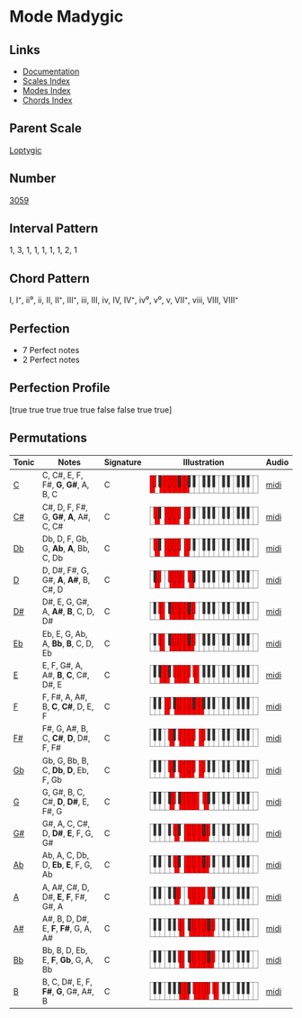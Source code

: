 # Mode Madygic

## Links

- [Documentation](index.md)
- [Scales Index](Scales.md)
- [Modes Index](Modes.md)
- [Chords Index](Chords.md)

## Parent Scale

[Loptygic](ScaleLoptygic.md)

## Number

[3059](https://ianring.com/musictheory/scales/3059)

## Interval Pattern

1, 3, 1, 1, 1, 1, 1, 2, 1

## Chord Pattern

I, I⁺, ii⁰, ii, II, II⁺, III⁺, iii, III, iv, IV, IV⁺, iv⁰, v⁰, v, VII⁺, viii, VIII, VIII⁺

## Perfection

- 7 Perfect notes
- 2 Perfect notes

## Perfection Profile

[true true true true true false false true true]

## Permutations

| Tonic | Notes | Signature | Illustration | Audio |
|-------|-------|-----------|--------------|-------|
| [C](ModeCNaturalMadygic.md) | C, C#, E, F, F#, **G**, **G#**, A, B, C | C | ![CNaturalMadygic](ModeCNaturalMadygic.png) | [midi](https://github.com/edipermadi/music/blob/main/docs/ModeCNaturalMadygic.mid?raw=true) |
| [C#](ModeCSharpMadygic.md) | C#, D, F, F#, G, **G#**, **A**, A#, C, C# | C | ![CSharpMadygic](ModeCSharpMadygic.png) | [midi](https://github.com/edipermadi/music/blob/main/docs/ModeCSharpMadygic.mid?raw=true) |
| [Db](ModeDFlatMadygic.md) | Db, D, F, Gb, G, **Ab**, **A**, Bb, C, Db | C | ![DFlatMadygic](ModeDFlatMadygic.png) | [midi](https://github.com/edipermadi/music/blob/main/docs/ModeDFlatMadygic.mid?raw=true) |
| [D](ModeDNaturalMadygic.md) | D, D#, F#, G, G#, **A**, **A#**, B, C#, D | C | ![DNaturalMadygic](ModeDNaturalMadygic.png) | [midi](https://github.com/edipermadi/music/blob/main/docs/ModeDNaturalMadygic.mid?raw=true) |
| [D#](ModeDSharpMadygic.md) | D#, E, G, G#, A, **A#**, **B**, C, D, D# | C | ![DSharpMadygic](ModeDSharpMadygic.png) | [midi](https://github.com/edipermadi/music/blob/main/docs/ModeDSharpMadygic.mid?raw=true) |
| [Eb](ModeEFlatMadygic.md) | Eb, E, G, Ab, A, **Bb**, **B**, C, D, Eb | C | ![EFlatMadygic](ModeEFlatMadygic.png) | [midi](https://github.com/edipermadi/music/blob/main/docs/ModeEFlatMadygic.mid?raw=true) |
| [E](ModeENaturalMadygic.md) | E, F, G#, A, A#, **B**, **C**, C#, D#, E | C | ![ENaturalMadygic](ModeENaturalMadygic.png) | [midi](https://github.com/edipermadi/music/blob/main/docs/ModeENaturalMadygic.mid?raw=true) |
| [F](ModeFNaturalMadygic.md) | F, F#, A, A#, B, **C**, **C#**, D, E, F | C | ![FNaturalMadygic](ModeFNaturalMadygic.png) | [midi](https://github.com/edipermadi/music/blob/main/docs/ModeFNaturalMadygic.mid?raw=true) |
| [F#](ModeFSharpMadygic.md) | F#, G, A#, B, C, **C#**, **D**, D#, F, F# | C | ![FSharpMadygic](ModeFSharpMadygic.png) | [midi](https://github.com/edipermadi/music/blob/main/docs/ModeFSharpMadygic.mid?raw=true) |
| [Gb](ModeGFlatMadygic.md) | Gb, G, Bb, B, C, **Db**, **D**, Eb, F, Gb | C | ![GFlatMadygic](ModeGFlatMadygic.png) | [midi](https://github.com/edipermadi/music/blob/main/docs/ModeGFlatMadygic.mid?raw=true) |
| [G](ModeGNaturalMadygic.md) | G, G#, B, C, C#, **D**, **D#**, E, F#, G | C | ![GNaturalMadygic](ModeGNaturalMadygic.png) | [midi](https://github.com/edipermadi/music/blob/main/docs/ModeGNaturalMadygic.mid?raw=true) |
| [G#](ModeGSharpMadygic.md) | G#, A, C, C#, D, **D#**, **E**, F, G, G# | C | ![GSharpMadygic](ModeGSharpMadygic.png) | [midi](https://github.com/edipermadi/music/blob/main/docs/ModeGSharpMadygic.mid?raw=true) |
| [Ab](ModeAFlatMadygic.md) | Ab, A, C, Db, D, **Eb**, **E**, F, G, Ab | C | ![AFlatMadygic](ModeAFlatMadygic.png) | [midi](https://github.com/edipermadi/music/blob/main/docs/ModeAFlatMadygic.mid?raw=true) |
| [A](ModeANaturalMadygic.md) | A, A#, C#, D, D#, **E**, **F**, F#, G#, A | C | ![ANaturalMadygic](ModeANaturalMadygic.png) | [midi](https://github.com/edipermadi/music/blob/main/docs/ModeANaturalMadygic.mid?raw=true) |
| [A#](ModeASharpMadygic.md) | A#, B, D, D#, E, **F**, **F#**, G, A, A# | C | ![ASharpMadygic](ModeASharpMadygic.png) | [midi](https://github.com/edipermadi/music/blob/main/docs/ModeASharpMadygic.mid?raw=true) |
| [Bb](ModeBFlatMadygic.md) | Bb, B, D, Eb, E, **F**, **Gb**, G, A, Bb | C | ![BFlatMadygic](ModeBFlatMadygic.png) | [midi](https://github.com/edipermadi/music/blob/main/docs/ModeBFlatMadygic.mid?raw=true) |
| [B](ModeBNaturalMadygic.md) | B, C, D#, E, F, **F#**, **G**, G#, A#, B | C | ![BNaturalMadygic](ModeBNaturalMadygic.png) | [midi](https://github.com/edipermadi/music/blob/main/docs/ModeBNaturalMadygic.mid?raw=true) |
